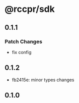 # @rccpr/sdk

## 0.1.1

### Patch Changes

- fix config

## 0.1.2

- fb2415e: minor types changes

## 0.1.0
